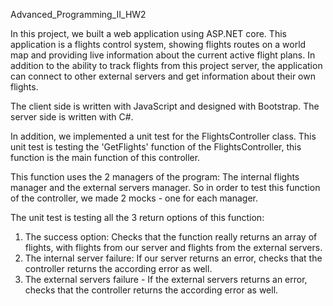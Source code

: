 Advanced_Programming_II_HW2

In this project, we built a web application using ASP.NET core.
This application is a flights control system,
showing flights routes on a world map and providing live information about the current active flight plans.
In addition to the ability to track flights from this project server, the application can connect to other external servers
and get information about their own flights.

The client side is written with JavaScript and designed with Bootstrap.
The server side is written with C#.



In addition, we implemented a unit test for the FlightsController class.
This unit test is testing the 'GetFlights' function of the FlightsController,
this function is the main function of this controller.

This function uses the 2 managers of the program:
The internal flights manager and the external servers manager.
So in order to test this function of the controller, we made 2 mocks - one for each manager.

The unit test is testing all the 3 return options of this function:

1. The success option: Checks that the function really returns an array of flights,
with flights from our server and flights from the external servers.
2. The internal server failure: If our server returns an error,
checks that the controller returns the according error as well.
3. The external servers failure - If the external servers returns an error,
checks that the controller returns the according error as well.

